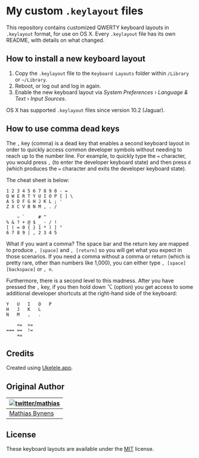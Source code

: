 # My custom `.keylayout` files

This repository contains customized QWERTY keyboard layouts in `.keylayout` format, for use on OS X. Every `.keylayout` file has its own README, with details on what changed.

## How to install a new keyboard layout

1. Copy the `.keylayout` file to the `Keyboard Layouts` folder within `/Library` or `~/Library`.
2. Reboot, or log out and log in again.
3. Enable the new keyboard layout via _System Preferences_ › _Language & Text_ › _Input Sources_.

OS X has supported `.keylayout` files since version 10.2 (Jaguar).

## How to use comma dead keys

The `,` key (comma) is a dead key that enables a second keyboard layout in order to quickly access common developer symbols without needing to reach up to the number line. For example, to quickly type the `=` character, you would press `,` (to enter the developer keyboard state) and then press `d` (which produces the `=` character and exits the developer keyboard state).

The cheat sheet is below:

    1 2 3 4 5 6 7 8 9 0 - =
    Q W E R T Y U I O P [ ] \
    A S D F G H J K L ; '
    Z X C V B N M , . /

        ~ `     # ^
    % & ? + @ $ _ - / !
    [ ( = 0 { } 1 * ) ] "
    6 7 8 9 | , 2 3 4 5

What if you want a comma? The space bar and the return key are mapped to produce `, [space]` and `, [return]` so you will get what you expect in those scenarios. If you need a comma without a comma or return (which is pretty rare, other than numbers like 1,000), you can either type `, [space] [backspace]` or `, n`.

Furthermore, there is a second level to this madness. After you have pressed the `,` key, if you then hold down ⌥ (option) you get access to some additional developer shortcuts at the right-hand side of the keyboard:

    Y   U   I   O   P
    H   J   K   L
    N   M   ,   .

        <=  >=
    === ==  !=
        +=

## Credits

Created using [Ukelele.app](http://scripts.sil.org/ukelele).

## Original Author

| [![twitter/mathias](https://gravatar.com/avatar/24e08a9ea84deb17ae121074d0f17125?s=70)](https://twitter.com/mathias "Follow @mathias on Twitter") |
|---|
| [Mathias Bynens](https://mathiasbynens.be/) |

## License

These keyboard layouts are available under the [MIT](http://mths.be/mit) license.
